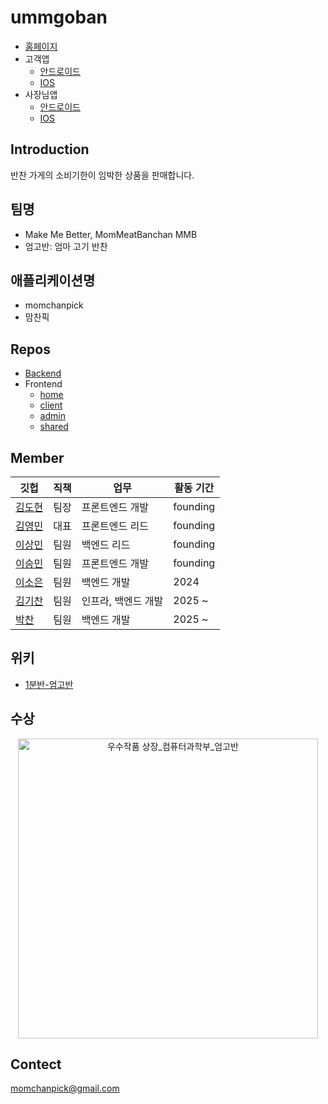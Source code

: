 # ummgoban

- [홈페이지](https://ummgoban.com)
- 고객앱
  - [안드로이드](https://play.google.com/store/apps/details?id=com.ummgoban.momchanpick)
  - [IOS](https://apps.apple.com/kr/app/%EB%A7%98%EC%B0%AC%ED%94%BD/id6738623251) 
- 사장님앱
  - [안드로이드](https://play.google.com/store/apps/details?id=com.ummgoban.momchanpickadmin)
  - [IOS](https://apps.apple.com/kr/app/%EB%A7%98%EC%B0%AC%ED%94%BD-%EC%82%AC%EC%9E%A5%EB%8B%98/id6738469813)

## Introduction

반찬 가게의 소비기한이 임박한 상품을 판매합니다.

## 팀명

- Make Me Better, MomMeatBanchan MMB
- 엄고반: 엄마 고기 반찬

## 애플리케이션명

- momchanpick 
- 맘찬픽 

## Repos

- [Backend](https://github.com/UOS-Capstone/Market-API-Backend)
- Frontend
  - [home](https://github.com/ummgoban/ummgoban)
  - [client](https://github.com/ummgoban/client-app)
  - [admin](https://github.com/ummgoban/admin-client-app)
  - [shared](https://github.com/ummgoban/shared)

## Member

| 깃헙 | 직책 | 업무 | 활동 기간 |
| --- | --- | --- | ------ |
| [김도현](https://github.com/l-lyun) | 팀장 | 프론트엔드 개발 | founding |
| [김영민](https://github.com/99mini) | 대표 | 프론트엔드 리드 | founding |
| [이상민](https://github.com/lsm-del) | 팀원 | 백엔드 리드 | founding |
| [이승민](https://github.com/itslitulinchpin2) | 팀원 | 프론트엔드 개발 | founding |
| [이소은](https://github.com/soeun2537) | 팀원 | 백엔드 개발 | 2024 |
| [김기찬](https://github.com/gichan222) | 팀원 | 인프라, 백엔드 개발 | 2025 ~ |
| [박찬](https://github.com/longrunpc) | 팀원 | 백엔드 개발 | 2025 ~ |

## 위키

- [1분반-엄고반](https://capstone.uos.ac.kr/cdc/index.php/1%EB%B6%84%EB%B0%98-%EC%97%84%EA%B3%A0%EB%B0%98)

## 수상

<div align=center>

<img src="https://github.com/user-attachments/assets/45730f85-7350-417a-9b23-f4e6e576c8c5" width="480" alt="우수작품 상장_컴퓨터과학부_엄고반"/>

</div>

## Contect

[momchanpick@gmail.com](mailto:momchanpick@gmail.com)
